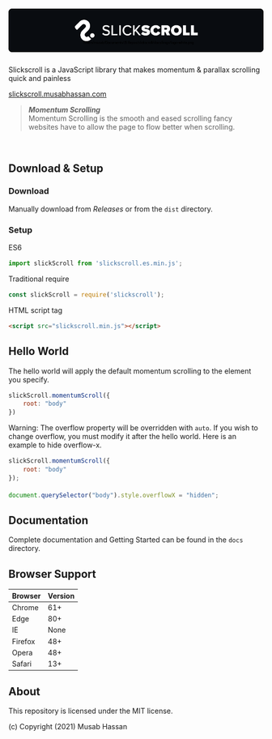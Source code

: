 <h1 align="center">
    <img src="/assets/Logo.png"/>
</h1>

Slickscroll is a JavaScript library that makes momentum & parallax scrolling quick and painless

[slickscroll.musabhassan.com](https://slickscroll.musabhassan.com)

<blockquote>
<strong><i>Momentum Scrolling</i></strong><br>
Momentum Scrolling is the smooth and eased scrolling fancy websites have to allow the page to flow better when scrolling.
</blockquote><br>


## Download & Setup

### Download
Manually download from *Releases* or from the `dist` directory.

### Setup

ES6
```javascript
import slickScroll from 'slickscroll.es.min.js';
```

Traditional require
```javascript
const slickScroll = require('slickscroll');
```

HTML script tag
```html
<script src="slickscroll.min.js"></script>
```

## Hello World
The hello world will apply the default momentum scrolling to the element you specify.
```javascript
slickScroll.momentumScroll({
    root: "body"
})
```
Warning: The overflow property will be overridden with `auto`. If you wish to change overflow, you must modify it after the hello world. Here is an example to hide overflow-x.
```javascript
slickScroll.momentumScroll({
    root: "body"
});

document.querySelector("body").style.overflowX = "hidden";
```

## Documentation
Complete documentation and Getting Started can be found in the `docs` directory.



## Browser Support

Browser | Version
| - | - |
Chrome | 61+
Edge | 80+
IE | None
Firefox | 48+
Opera | 48+
Safari | 13+

## About
This repository is licensed under the MIT license.

(c) Copyright (2021) Musab Hassan

